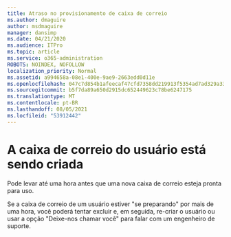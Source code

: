 ```yaml
---
title: Atraso no provisionamento de caixa de correio
ms.author: dmaguire
author: msdmaguire
manager: dansimp
ms.date: 04/21/2020
ms.audience: ITPro
ms.topic: article
ms.service: o365-administration
ROBOTS: NOINDEX, NOFOLLOW
localization_priority: Normal
ms.assetid: a994658a-08e1-400e-9ae9-2663edd0d11e
ms.openlocfilehash: 047c7d854b1afeecaf47cfd7358dd219913f5354ad7ad329a33a795c75da5d7f
ms.sourcegitcommit: b5f7da89a650d2915dc652449623c78be6247175
ms.translationtype: MT
ms.contentlocale: pt-BR
ms.lasthandoff: 08/05/2021
ms.locfileid: "53912442"
---
```

# <a name="your-users-mailbox-is-being-created"></a>A caixa de correio do usuário está sendo criada

Pode levar até uma hora antes que uma nova caixa de correio esteja pronta para uso.
  
Se a caixa de correio de um usuário estiver "se preparando" por mais de uma hora, você poderá tentar excluir e, em seguida, re-criar o usuário ou usar a opção "Deixe-nos chamar você" para falar com um engenheiro de suporte.
  

